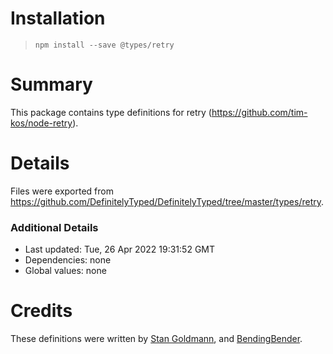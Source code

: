 # Installation

> `npm install --save @types/retry`

# Summary

This package contains type definitions for retry (https://github.com/tim-kos/node-retry).

# Details

Files were exported from https://github.com/DefinitelyTyped/DefinitelyTyped/tree/master/types/retry.

### Additional Details

* Last updated: Tue, 26 Apr 2022 19:31:52 GMT
* Dependencies: none
* Global values: none

# Credits

These definitions were written by [Stan Goldmann](https://github.com/krenor),
and [BendingBender](https://github.com/BendingBender).
